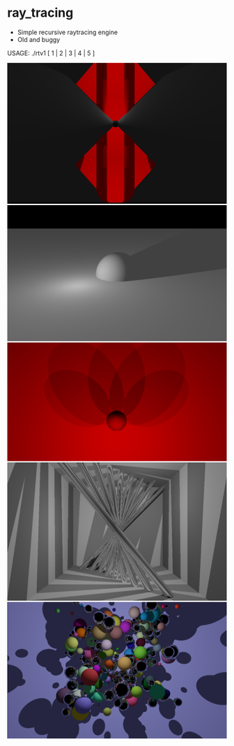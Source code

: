 # ray_tracing
- Simple recursive raytracing engine
- Old and buggy

USAGE: ./rtv1 [ 1 | 2 | 3 | 4 | 5 ]

![Alt text](screenshots/5.png)
![Alt text](screenshots/4.png)
![Alt text](screenshots/2.png)
![Alt text](screenshots/1.png)
![Alt text](screenshots/3.png)

